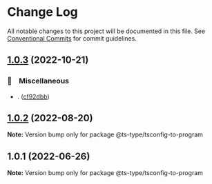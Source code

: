 # Change Log

All notable changes to this project will be documented in this file.
See [Conventional Commits](https://conventionalcommits.org) for commit guidelines.

## [1.0.3](https://github.com/bluelovers/ws-ts-tool/compare/@ts-type/tsconfig-to-program@1.0.2...@ts-type/tsconfig-to-program@1.0.3) (2022-10-21)



### 🔖　Miscellaneous

* . ([cf92dbb](https://github.com/bluelovers/ws-ts-tool/commit/cf92dbba0e1dbb9110118d8670916e07efb65a87))



## [1.0.2](https://github.com/bluelovers/ws-ts-tool/compare/@ts-type/tsconfig-to-program@1.0.1...@ts-type/tsconfig-to-program@1.0.2) (2022-08-20)

**Note:** Version bump only for package @ts-type/tsconfig-to-program





## 1.0.1 (2022-06-26)

**Note:** Version bump only for package @ts-type/tsconfig-to-program
